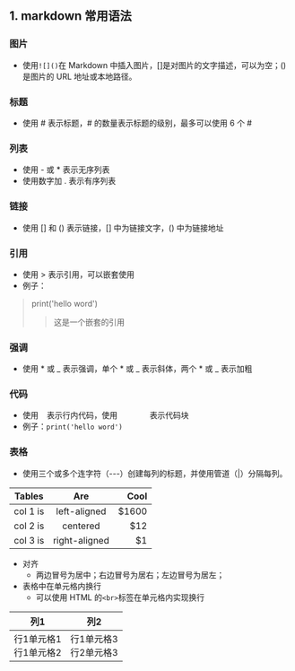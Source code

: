 ## 1. markdown 常用语法
### 图片
- 使用`![]()`在 Markdown 中插入图片，[]是对图片的文字描述，可以为空；()是图片的 URL 地址或本地路径。
### 标题
- 使用 # 表示标题，# 的数量表示标题的级别，最多可以使用 6 个 #
### 列表
- 使用 - 或 * 表示无序列表
- 使用数字加 . 表示有序列表
### 链接
- 使用 [] 和 () 表示链接，[] 中为链接文字，() 中为链接地址

### 引用
- 使用 > 表示引用，可以嵌套使用
- 例子：
>print('hello word')
> > 这是一个嵌套的引用
### 强调
- 使用 * 或 _ 表示强调，单个 * 或 _ 表示斜体，两个 * 或 _ 表示加粗
### 代码
- 使用 ` ` 表示行内代码，使用```        ```表示代码块
- 例子：`print('hello word')`
### 表格
- 使用三个或多个连字符（---）创建每列的标题，并使用管道（|）分隔每列。

| Tables   |      Are      |  Cool |
|----------|:-------------:|------:|
| col 1 is |  left-aligned | $1600 |
| col 2 is |    centered   |   $12 |
| col 3 is | right-aligned |    $1 |

- 对齐
	- 两边冒号为居中；右边冒号为居右；左边冒号为居左；
- 表格中在单元格内换行
	- 可以使用 HTML 的` <br> `标签在单元格内实现换行

| 列1 | 列2 |
| --- | --- |
| 行1单元格1<br>行1单元格2 | 行1单元格3<br>行2单元格3 |
